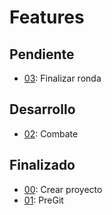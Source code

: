 # Features

## Pendiente

- [03](03.md): Finalizar ronda

## Desarrollo

- [02](02.md): Combate

## Finalizado

- [00](00.md): Crear proyecto
- [01](01.md): PreGit
